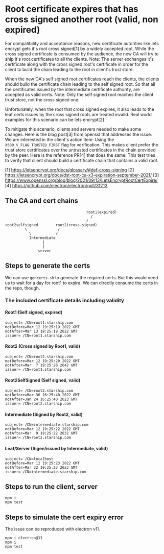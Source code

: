 # Root certificate expires that has cross signed another root (valid, non expired)
For compatibility and acceptance reasons, new certificate autorities like lets encrypt gets it's root cross signed[1] by a widely accepted root.
While the cross signed certificate is consumed by the audience, the new CA will try to ship it's root certificates to all the clients.
Note: The server exchanges it's certificate along with the cross signed root's certificate in order for the client to build the chain leading to the root in client's trust store.

When the new CA's self signed root certificates reach the clients, the clients should build the certificate chain leading to the self signed root. So that all the certificates issued by the intermediate certificate authority, are accepted as valid certs.
Note: Only the self signed root reaches the client trust store, not the cross signed one.  

Unfortunately, when the root that cross signed expires, it also leads to the leaf certs issues by the cross signed roots are treated invalid.
Real world examples for this scenario can be lets encrypt[2]

To mitigate this scenario, clients and servers needed to make some changes. Here is the blog post[3] from openssl that addresses the issue.
We are interested in the client's action item: Using the `X509_V_FLAG_TRUSTED_FIRST` flag for verification. This makes client prefer the trust store certificates over the untrusted certificates in the chain provided by the peer.
Here is the reference PR[4] that does the same.
This test tries to verify that client should build a certificate chain that contains a valid root.

[1] https://letsencrypt.org/docs/glossary/#def-cross-signing
[2] https://letsencrypt.org/docs/dst-root-ca-x3-expiration-september-2021/
[3] https://www.openssl.org/blog/blog/2021/09/13/LetsEncryptRootCertExpire/
[4] https://github.com/electron/electron/pull/31213  
## The CA and cert chains
                                         root1(expired)
                                           /  
                                         /  
    root2selfsigned        root2(cross-signed)   
             \              /  
               \           /  
               Intermediate  
                     |  
                     |  
                   server   

## Steps to generate the certs
  We can use `gencerts.sh` to generate the required certs. But this would need us to wait for a day for root1 to expire. We can directly consume the certs in the repo, though.  
### The included certificate details including validity
#### Root1 (Self signed, expired)
``` >> openssl x509 -in root1.cert.pem -noout -subject -dates -issuer  
subject= /CN=root1.starship.com
notBefore=Mar 12 19:25:19 2022 GMT
notAfter=Mar 13 19:25:19 2022 GMT
issuer= /CN=root1.starship.com
```  
#### Root2 (Cross signed by Root1, valid)
``` >> openssl x509 -in root2.cert.pem -noout -subject -dates -issuer  
subject= /CN=root2.starship.com
notBefore=Mar 12 19:25:20 2022 GMT
notAfter=Mar  7 19:25:20 2042 GMT
issuer= /CN=root1.starship.com
```  
#### Root2SelfSigned (Self signed, valid)
``` >> openssl x509 -in root2selfsigned.cert.pem -noout -subject -dates -issuer  
subject= /CN=root2.starship.com
notBefore=Mar 30 16:25:40 2022 GMT
notAfter=Jan 24 16:25:40 2023 GMT
issuer= /CN=root2.starship.com 
```  
#### Intermediate (Signed by Root2, valid)
``` >> openssl x509 -in intermediate.cert.pem -noout -subject -dates -issuer  
subject= /CN=intermediate.starship.com
notBefore=Mar 12 19:25:22 2022 GMT
notAfter=Mar  9 19:25:22 2032 GMT
issuer= /CN=root2.starship.com
```  
#### Leaf/Server (Sigen/issued by Intermediate, valid)
``` >> openssl x509 -in server.cert.pem -noout -subject -dates -issuer  
subject= /CN=localhost
notBefore=Mar 12 19:25:23 2022 GMT
notAfter=Mar 22 19:25:23 2023 GMT
issuer= /CN=intermediate.starship.com
```  
## Steps to run the client, server
  ```
  npm i
  npm test 
  ```
## Steps to simulate the cert expiry error  
The issue can be reproduced with electron v11.  
```
npm i electron@11
npm i
npm test
```

